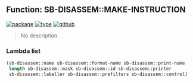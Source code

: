 ## Function: SB-DISASSEM::MAKE-INSTRUCTION
[![package](https://img.shields.io/badge/Package-SB--DISASSEM-5f9ea0.svg?style=social&colorA=999999)](../) [![type](https://img.shields.io/badge/Type-Function-5f9ea0.svg?style=social&colorA=999999)](../#function) [![github](https://img.shields.io/badge/GitHub-View_the_source-5f9ea0.svg?style=social&colorA=999999&logo=github)](https://github.com/sbcl/sbcl/blob/master/src/compiler/target-disassem.lisp/) 

> No description.

### Lambda list
```cl
(sb-disassem::name sb-disassem::format-name sb-disassem::print-name
 length sb-disassem::mask sb-disassem::id sb-disassem::printer
 sb-disassem::labeller sb-disassem::prefilters sb-disassem::control)
```
